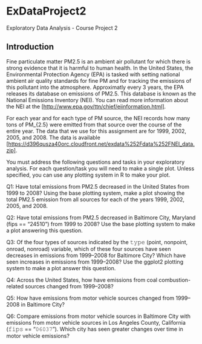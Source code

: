 # ExDataProject2
Exploratory Data Analysis - Course Project 2

## Introduction
Fine particulate matter PM2.5 is an ambient air pollutant for which there is strong evidence that it is harmful to human health. In the United States, the Environmental Protection Agency (EPA) is tasked with setting national ambient air quality standards for fine PM and for tracking the emissions of this pollutant into the atmosphere. Approximatly every 3 years, the EPA releases its database on emissions of PM2.5. This database is known as the National Emissions Inventory (NEI). You can read more information about the NEI at the [http://www.epa.gov/ttn/chief/eiinformation.html].

For each year and for each type of PM source, the NEI records how many tons of PM_{2.5} were emitted from that source over the course of the entire year. The data that we use for this assignment are for 1999, 2002, 2005, and 2008. The data is available [https://d396qusza40orc.cloudfront.net/exdata%252Fdata%252FNEI_data.zip].

You must address the following questions and tasks in your exploratory analysis. For each question/task you will need to make a single plot. Unless specified, you can use any plotting system in R to make your plot.

Q1: Have total emissions from PM2.5 decreased in the United States from 1999 to 2008? Using the base plotting system, make a plot showing the total PM2.5 emission from all sources for each of the years 1999, 2002, 2005, and 2008.

Q2: Have total emissions from PM2.5 decreased in Baltimore City, Maryland (fips == “24510”) from 1999 to 2008? Use the base plotting system to make a plot answering this question.

Q3: Of the four types of sources indicated by the 𝚝𝚢𝚙𝚎 (point, nonpoint, onroad, nonroad) variable, which of these four sources have seen decreases in emissions from 1999–2008 for Baltimore City? Which have seen increases in emissions from 1999–2008? Use the ggplot2 plotting system to make a plot answer this question.

Q4: Across the United States, how have emissions from coal combustion-related sources changed from 1999–2008?

Q5: How have emissions from motor vehicle sources changed from 1999–2008 in Baltimore City?

Q6: Compare emissions from motor vehicle sources in Baltimore City with emissions from motor vehicle sources in Los Angeles County, California (𝚏𝚒𝚙𝚜 == “𝟶𝟼𝟶𝟹𝟽”). Which city has seen greater changes over time in motor vehicle emissions?
